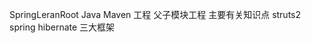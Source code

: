 ﻿SpringLeranRoot
        Java Maven 工程
        父子模块工程
        主要有关知识点 
             struts2
             spring
             hibernate
        三大框架 